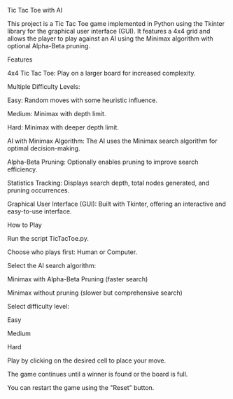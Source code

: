 Tic Tac Toe with AI

This project is a Tic Tac Toe game implemented in Python using the Tkinter library for the graphical user interface (GUI). It features a 4x4 grid and allows the player to play against an AI using the Minimax algorithm with optional Alpha-Beta pruning.

Features

4x4 Tic Tac Toe: Play on a larger board for increased complexity.

Multiple Difficulty Levels:

Easy: Random moves with some heuristic influence.

Medium: Minimax with depth limit.

Hard: Minimax with deeper depth limit.

AI with Minimax Algorithm: The AI uses the Minimax search algorithm for optimal decision-making.

Alpha-Beta Pruning: Optionally enables pruning to improve search efficiency.

Statistics Tracking: Displays search depth, total nodes generated, and pruning occurrences.

Graphical User Interface (GUI): Built with Tkinter, offering an interactive and easy-to-use interface.

How to Play

Run the script TicTacToe.py.

Choose who plays first: Human or Computer.

Select the AI search algorithm:

Minimax with Alpha-Beta Pruning (faster search)

Minimax without pruning (slower but comprehensive search)

Select difficulty level:

Easy

Medium

Hard

Play by clicking on the desired cell to place your move.

The game continues until a winner is found or the board is full.

You can restart the game using the "Reset" button.
